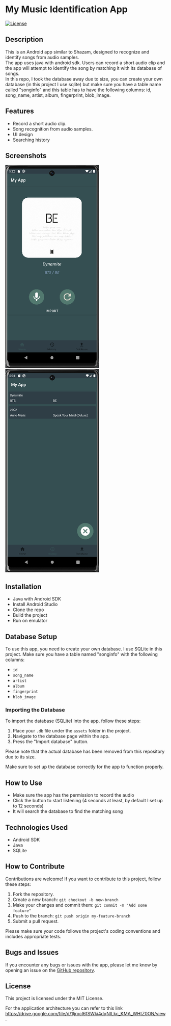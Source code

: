 # My Music Identification App

[![License](https://img.shields.io/badge/license-MIT-blue.svg)](LICENSE)

## Description

This is an Android app similar to Shazam, designed to recognize and identify songs from audio samples.<br> 
The app uses java with android sdk. Users can record a short audio clip and the app will attempt to identify the song by matching it with its database of songs.<br> 
In this repo, I took the database away due to size, you can create your own database (in this project I use sqlite) but make sure you have a table name called "songinfo" and this table has to have the following columns:
id, song_name, artist, album, fingerprint, blob_image.


## Features

- Record a short audio clip.
- Song recognition from audio samples.
- UI design
- Searching history

## Screenshots

![Screenshot 1](screenshots/result.png)
![Screenshot 2](screenshots/history_screenshot.png)

## Installation

- Java with Android SDK
- Install Android Studio
- Clone the repo
- Build the project
- Run on emulator

## Database Setup

To use this app, you need to create your own database. I use SQLite in this project. Make sure you have a table named "songinfo" with the following columns:

- `id`
- `song_name`
- `artist`
- `album`
- `fingerprint`
- `blob_image`

### Importing the Database

To import the database (SQLite) into the app, follow these steps:

1. Place your `.db` file under the `assets` folder in the project.
2. Navigate to the database page within the app.
3. Press the "Import database" button.

Please note that the actual database has been removed from this repository due to its size.

Make sure to set up the database correctly for the app to function properly.

## How to Use

- Make sure the app has the permission to record the audio
- Click the button to start listening (4 seconds at least, by default I set up to 12 seconds)
- It will search the database to find the matching song

## Technologies Used

- Android SDK
- Java
- SQLite

## How to Contribute

Contributions are welcome! If you want to contribute to this project, follow these steps:

1. Fork the repository.
2. Create a new branch: `git checkout -b new-branch`
3. Make your changes and commit them: `git commit -m "Add some feature"`
4. Push to the branch: `git push origin my-feature-branch`
5. Submit a pull request.

Please make sure your code follows the project's coding conventions and includes appropriate tests.

## Bugs and Issues

If you encounter any bugs or issues with the app, please let me know by opening an issue on the [GitHub repository](https://github.com/elwin212/music_recogn/issues).

## License

This project is licensed under the MIT License.

For the application architecture you can refer to this link https://drive.google.com/file/d/1ljrocl6fSWki4dqNILkc_KMA_WHtZ0ON/view.
